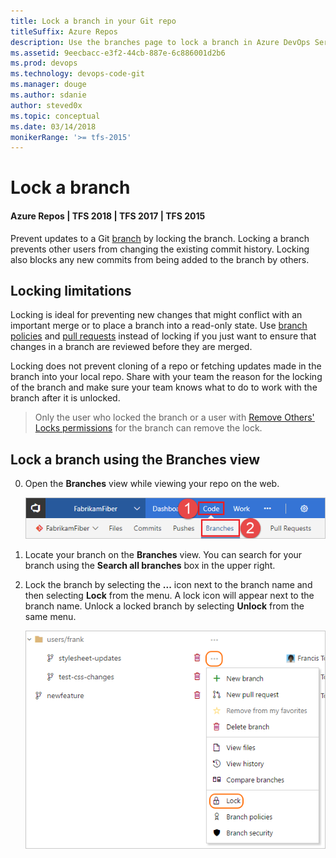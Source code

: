 ```yaml
---
title: Lock a branch in your Git repo
titleSuffix: Azure Repos
description: Use the branches page to lock a branch in Azure DevOps Services or TFS, preventing pushes to the branch.
ms.assetid: 9eecbacc-e3f2-44cb-887e-6c886001d2b6
ms.prod: devops
ms.technology: devops-code-git 
ms.manager: douge
ms.author: sdanie
author: steved0x
ms.topic: conceptual
ms.date: 03/14/2018
monikerRange: '>= tfs-2015'
---
```



# Lock a branch
#### Azure Repos | TFS 2018 | TFS 2017 | TFS 2015

Prevent updates to a Git [branch](branches.md) by locking the branch. 
Locking a branch prevents other users from changing the existing commit history. 
Locking also blocks any new commits from being added to the branch by others. 

## Locking limitations

Locking is ideal for preventing new changes that might conflict with an important merge or to place a branch into a read-only state. 
Use [branch policies](branch-policies.md) and [pull requests](pull-requests.md) instead of locking if you just want to ensure that changes in a branch are reviewed before they are merged.

Locking does not prevent cloning of a repo or fetching updates made in the branch into your local repo.
Share with your team the reason for the locking of the branch and make sure your team knows what to do to work with the branch after it is unlocked. 

> Only the user who locked the branch or a user with [Remove Others' Locks permissions](../../organizations/security/set-git-tfvc-repository-permissions.md#git-repository) for the branch can remove the lock.

## Lock a branch using the Branches view

0. Open the **Branches** view while viewing your repo on the web.

   ![Access the branches view on the web](_img/branches/branches_nav.png)

0. Locate your branch on the **Branches** view. You can search for your branch using the **Search all branches** box in the upper right.

0. Lock the branch by selecting the **...** icon next to the branch name and then selecting **Lock** from the menu. A lock icon will appear next to the branch name.
Unlock a locked branch by selecting **Unlock** from the same menu.

   ![Lock a branch from the branches context menu](_img/branches/branches_context_menu_lock.png)


